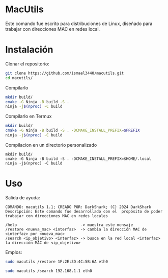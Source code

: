 
# MacUtils

Este comando fue escrito para distribuciones de Linux, diseñado para trabajar con direcciones MAC en redes local.

# Instalación 
Clonar el repositorio:
```bash
git clone https://github.com/ismael3440/macutils.git
cd macutils/
```

Compilarlo
```bash
mkdir build/
cmake -G Ninja -B build -S .
ninja -j$(nproc) -C build
```

Compilarlo en Termux
```bash
mkdir build/
cmake -G Ninja -B build -S . -DCMAKE_INSTALL_PREFIX=$PREFIX
ninja -j$(nproc) -C build
```

Compilacion en un directorio personalizado
```
mkdir build/
cmake -G Ninja -B build -S . -DCMAKE_INSTALL_PREFIX=$HOME/.local
ninja -j$(nproc) -C build
```

# Uso
Salida de ayuda:
```
COMANDO: macutils 1.1; CREADO POR: DarkShark; (C) 2024 DarkShark
Descripción: Este comando fue desarrollado con el  propósito de poder trabajar con direcciones MAC en redes locales

/help                            -> muestra este mensaje
/restore <nueva_mac> <interfaz>  -> cambia la dirección MAC de <interfaz> por <nueva_mac>
/search <ip_objetivo> <interfaz> -> busca en la red local <interfaz> la dirección MAC de <ip_objetivo>
```
Emplos:
```bash
sudo macutils /restore 1F:2E:3D:4C:5B:6A eth0
```
```bash
sudo macutils /search 192.168.1.1 eth0
```
